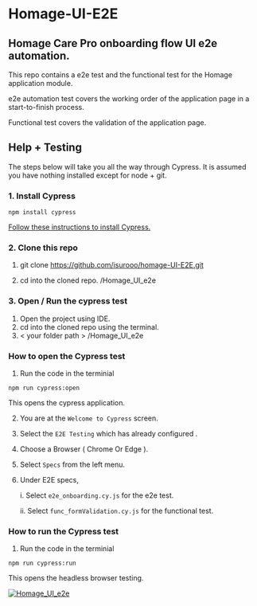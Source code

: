 # Homage-UI-E2E
## Homage Care Pro onboarding flow UI e2e automation.


This repo contains a e2e test and the functional test for the Homage application module. 

e2e automation test covers the working order of the application page in a start-to-finish process.

Functional test covers the validation of the application page.

## Help + Testing
The steps below will take you all the way through Cypress. It is assumed you have nothing installed except for node + git.

### 1. Install Cypress
```
npm install cypress
```
[Follow these instructions to install Cypress.](https://on.cypress.io/installing-cypress)


### 2. Clone this repo
1. git clone https://github.com/isurooo/homage-UI-E2E.git

2.  cd into the cloned repo.
<folder path>/Homage_UI_e2e



### 3. Open / Run the cypress test
1. Open the project using IDE.
2. cd into the cloned repo using the terminal.
3. < your folder path > /Homage_UI_e2e


### How to open the Cypress test



1. Run the code in the terminial 
```
npm run cypress:open
```


This opens the cypress application.

2. You are at the `Welcome to Cypress` screen.
3. Select the `E2E Testing` which has already configured .
4. Choose a Browser ( Chrome Or Edge ).
5. Select `Specs` from the left menu.
6. Under E2E specs, 

    i. Select `e2e_onboarding.cy.js` for the e2e test.
    
    ii. Select `func_formValidation.cy.js` for the functional test.  

 
### How to run the Cypress test

1. Run the code in the terminial 
```
npm run cypress:run
```
This opens the headless browser testing.












[![Homage_UI_e2e](https://img.shields.io/endpoint?url=https://dashboard.cypress.io/badge/simple/e6kf48&style=flat&logo=cypress)](https://dashboard.cypress.io/projects/e6kf48/runs)